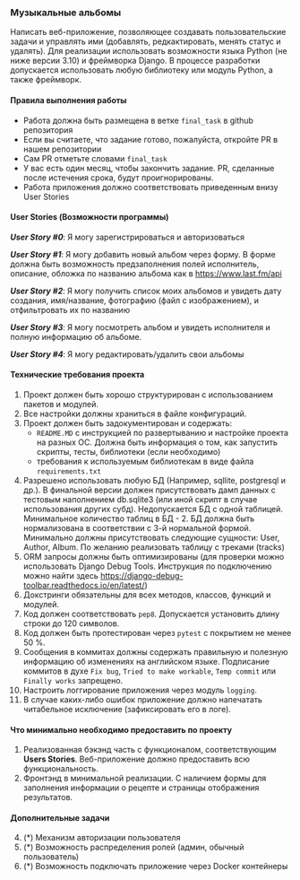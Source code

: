 ### Музыкальные альбомы

Написать веб-приложение, позволяющее создавать пользовательские задачи и управлять ими (добавлять, редкактировать, менять статус и удалять).
Для реализации использовать возможности языка Python (не ниже версии 3.10) и фреймворка Django. В процессе разработки допускается использовать любую библиотеку или модуль Python, а также фреймворк.

#### Правила выполнения работы
- Работа должна быть размещена в ветке `final_task` в github репозитория
- Если вы считаете, что задание готово, пожалуйста, откройте PR в нашем репозитории
- Сам PR отметьте словами `final_task`
- У вас есть один месяц, чтобы закончить задание. PR, сделанные после истечения срока, будут проигнорированы.
- Работа приложения должно соответствовать приведенным внизу User Stories

#### User Stories (Возможности программы)
**_User Story #0_**: Я могу зарегистрироваться и авторизоваться

**_User Story #1_**: Я могу добавить новый альбом через форму. В форме должна быть возможность предзаполнения полей исполнитель, описание, обложка по названию альбома как в https://www.last.fm/api

**_User Story #2_**: Я могу получить список моих альбомов и увидеть дату создания, имя/название, фотографию (файл с изображением), и отфильтровать их по названию

**_User Story #3_**: Я могу посмотреть альбом и увидеть исполнителя и полную информацию об альбоме.

**_User Story #4_**: Я могу редактировать/удалить свои альбомы


#### Технические требования проекта
1) Проект должен быть хорошо структурирован с использованием пакетов и модулей.
2) Все настройки должны храниться в файле конфигураций. 
3) Проект должен быть задокументирован и содержать: 
    - `README.MD` c инструкцией по развертыванию и настройке проекта на разных ОС. Должна быть информация о том, как запустить скрипты, тесты, библиотеки (если необходимо)
    - требования к используемым библиотекам в виде файла `requirements.txt`
4) Разрешено использовать любую БД (Например, sqllite, postgresql и др.). В финальной версии должен присутствовать дамп данных с тестовым наполнением db.sqlite3 (или иной скрипт в случае использования других субд). Недопускается БД с одной таблицей. Минимальное количество таблиц в БД - 2. БД должна быть нормализована в соответствии с 3-й нормальной формой. Минимально должны присутствовать следующие сущности: User, Author, Album. По желанию реализовать таблицу с треками (tracks)
5) ORM запросы должны быть оптимизированы (для проверки можно использовать Django Debug Tools. Инструкция по подключению можно найти здесь https://django-debug-toolbar.readthedocs.io/en/latest/)
6) Докстринги обязательны для всех методов, классов, функций и модулей.
7) Код должен соответствовать `pep8`. Допускается установить длину строки до 120 символов.
8) Код должен быть протестирован через `pytest` с покрытием не менее 50 %.
9) Сообщения в коммитах должны содержать правильную и полезную информацию об изменениях на английском языке. Подписание коммитов в духе `Fix bug`, `Tried to make workable`, `Temp commit` или `Finally works` запрещено.
10) Настроить логгирование приложения через модуль `logging`.
11) В случае каких-либо ошибок приложение должно напечатать читабельное исключение (зафиксировать его в логе).

#### Что минимально необходимо предоставить по проекту

1) Реализованная бэкэнд часть с функционалом, соответствующим **Users Stories**. Веб-приложение должно предоставить всю функциональность.   
2) Фронтэнд в минимальной реализации. С наличием формы для заполнения информации о рецепте и страницы отображения результатов.

#### Дополнительные задачи

4) (*) Механизм авторизации пользователя
5) (*) Возможность распределения ролей (админ, обычный пользователь)  
5) (*) Возможность подключать приложение через Docker контейнеры
